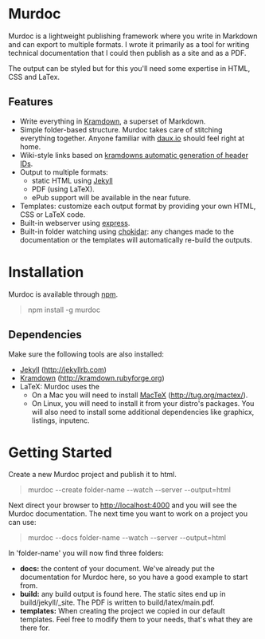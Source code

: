 # Murdoc

Murdoc is a lightweight publishing framework where you write in Markdown and can export to multiple formats. I wrote it primarily as a tool for writing technical documentation that I could then publish as a site and as a PDF.

The output can be styled but for this you'll need some expertise in HTML, CSS and LaTex.

## Features

 - Write everything in [Kramdown](http://kramdown.rubyforge.org), a superset of Markdown.
 - Simple folder-based structure. Murdoc takes care of stitching everything together. Anyone familiar with [daux.io](http://daux.io) should feel right at home.
 - Wiki-style links based on [kramdowns automatic generation of header IDs](http://kramdown.rubyforge.org/converter/html.html#auto-ids).
 - Output to multiple formats:
 	- static HTML using [Jekyll](http://jekyllrb.com)
 	- PDF (using LaTeX). 
 	- ePub support will be available in the near future.
 - Templates: customize each output format by providing your own HTML, CSS or LaTeX code.
 - Built-in webserver using [express](express.js).
 - Built-in folder watching using [chokidar](https://github.com/paulmillr/chokidar): any changes made to the documentation or the templates will automatically re-build the outputs.

# Installation

Murdoc is available through [npm](http://npmjs.org).

 > npm install -g murdoc

## Dependencies

Make sure the following tools are also installed:

 - [Jekyll](http://jekyllrb.com) (<http://jekyllrb.com>)
 - [Kramdown](http://kramdown.rubyforge.org) (<http://kramdown.rubyforge.org>)
 - LaTeX: Murdoc uses the 
   - On a Mac you will need to install [MacTeX](http://tug.org/mactex/) (<http://tug.org/mactex/>).
   - On Linux, you will need to install it from your distro's packages. You will also need to install some additional dependencies like graphicx, listings, inputenc.

# Getting Started

Create a new Murdoc project and publish it to html.

 > murdoc --create folder-name --watch --server --output=html

Next direct your browser to <http://localhost:4000> and you will see the Murdoc documentation. The next time you want to work on a project you can use:

 > murdoc --docs folder-name --watch --server --output=html

In 'folder-name' you will now find three folders:

 - **docs:** the content of your document. We've already put the documentation for Murdoc here, so you have a good example to start from.
 - **build:** any build output is found here. The static sites end up in build/jekyll/_site. The PDF is written to build/latex/main.pdf.
 - **templates:** When creating the project we copied in our default templates. Feel free to modify them to your needs, that's what they are there for.


